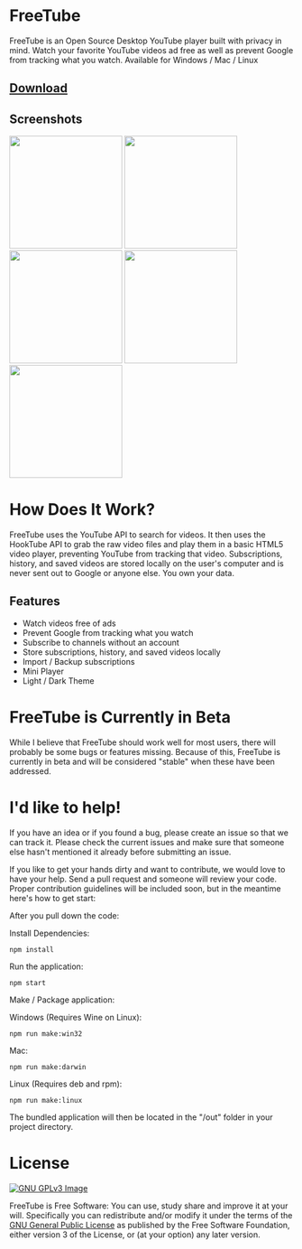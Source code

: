 # FreeTube
FreeTube is an Open Source Desktop YouTube player built with privacy in mind.  Watch your favorite YouTube videos ad free as well as prevent Google from tracking what you watch.  Available for Windows / Mac / Linux

## <a href='https://github.com/FreeTubeApp/FreeTube/releases' >Download</a>

## Screenshots
<img src="https://freetubeapp.github.io/images/FreeTube1.png" width=200 >
<img src="https://freetubeapp.github.io/images/FreeTube2.png" width=200 >
<img src="https://freetubeapp.github.io/images/FreeTube3.png" width=200 >
<img src="https://freetubeapp.github.io/images/FreeTube4.png" width=200 >
<img src="https://freetubeapp.github.io/images/FreeTube5.png" width=200 >

# How Does It Work?
FreeTube uses the YouTube API to search for videos.  It then uses the HookTube API to grab the raw video files and play them in a basic HTML5 video player, preventing YouTube from tracking that video.  Subscriptions, history, and saved videos are stored locally on the user's computer and is never sent out to Google or anyone else.  You own your data.

## Features
* Watch videos free of ads
* Prevent Google from tracking what you watch
* Subscribe to channels without an account
* Store subscriptions, history, and saved videos locally
* Import / Backup subscriptions
* Mini Player
* Light / Dark Theme

# FreeTube is Currently in Beta
While I believe that FreeTube should work well for most users, there will probably be some bugs or features missing.  Because of this, FreeTube is currently in beta and will be considered "stable" when these have been addressed.

# I'd like to help!
If you have an idea or if you found a bug, please create an issue so that we can track it.  Please check the current issues and make sure that someone else hasn't mentioned it already before submitting an issue.

If you like to get your hands dirty and want to contribute, we would love to have your help.  Send a pull request and someone will review your code. Proper contribution guidelines will be included soon, but in the meantime here's how to get start:

After you pull down the code:

Install Dependencies:
```
npm install
```

Run the application:
```
npm start
```

Make / Package application:

Windows (Requires Wine on Linux):
```
npm run make:win32
```

Mac:
```
npm run make:darwin
```

Linux (Requires deb and rpm):
```
npm run make:linux
```

The bundled application will then be located in the "/out" folder in your project directory.

# License
[![GNU GPLv3 Image](https://www.gnu.org/graphics/gplv3-127x51.png)](http://www.gnu.org/licenses/gpl-3.0.en.html)  

FreeTube is Free Software: You can use, study share and improve it at your
will. Specifically you can redistribute and/or modify it under the terms of the
[GNU General Public License](https://www.gnu.org/licenses/gpl.html) as
published by the Free Software Foundation, either version 3 of the License, or
(at your option) any later version.  
